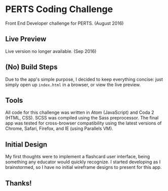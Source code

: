 # PERTS Coding Challenge
Front End Developer challenge for PERTS. (August 2016)

## Live Preview
Live version no longer available. (Sep 2016)

## (No) Build Steps
Due to the app's simple purpose, I decided to keep everything concise: just simply open up `index.html` in a browser, or view the live preview.

## Tools
All code for this challenge was written in Atom (JavaScript) and Coda 2 (HTML, CSS). SCSS was compiled using the Sass preprocessor. The final app was tested for cross-browser compatibility using the latest versions of Chrome, Safari, Firefox, and IE (using Parallels VM).

## Initial Design
My first thoughts were to implement a flashcard user interface, being something any educator would quickly recognize. I started developing as I brainstormed, so I have no initial wireframe designs to present for this app.

## Thanks!
